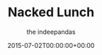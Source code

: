 ---
title: "Nacked Lunch"
date: 2015-07-02T00:00:00+00:00
draft: false
author: "the indeepandas"
cover: "the-indeepandas/the-indeepandas-nacked-lunch-large.jpg"
tracks: [
    { title: "Cranberry Blues", length: "03:12", is_explicit: false },
    { title: "Engineer", length: "02:31", is_explicit: false },
    { title: "No One Would Believe", length: "01:48", is_explicit: true },
    { title: "Family Psychologist", length: "04:22", is_explicit: false },
    { title: "To Memories", length: "02:55", is_explicit: false },
    { title: "I Fought the Law", length: "01:09", is_explicit: true },
    { title: "Led Teddy", length: "03:02", is_explicit: false },
    { title: "Naked Lunch", length: "02:20", is_explicit: false },
    { title: "Real Man (A.Y.R.R. Version)", length: "02:14", is_explicit: false },
    { title: "Intoxicated Bumblebee", length: "02:38", is_explicit: false },
    { title: "Seagull", length: "05:52", is_explicit: false },
    { title: "I Love (S&M)", length: "02:55", is_explicit: false }
]
services: [
    { type: "apple", url: "https://music.apple.com/us/album/naked-lunch/1015800178" },
    { type: "deezer", url: "https://www.deezer.com/ru/album/10765202" },
    { type: "spotify", url: "https://open.spotify.com/album/7mNDAK9znFcW3y09hf3EFI" },
    { type: "yandex", url: "https://music.yandex.ru/album/2843313" },
    { type: "youtube", url: "https://music.youtube.com/playlist?list=OLAK5uy_kApLrpIi6BdyymRqK-EUX7hORQB3dLtgM" },
    { type: "vk", url: "https://vk.com/music/album/-2000045659_5045659_af91c9ba82c78e7912" }
]
tags: 
    - "the indeepandas"
    - "alternative"
    - "garage rock"
---